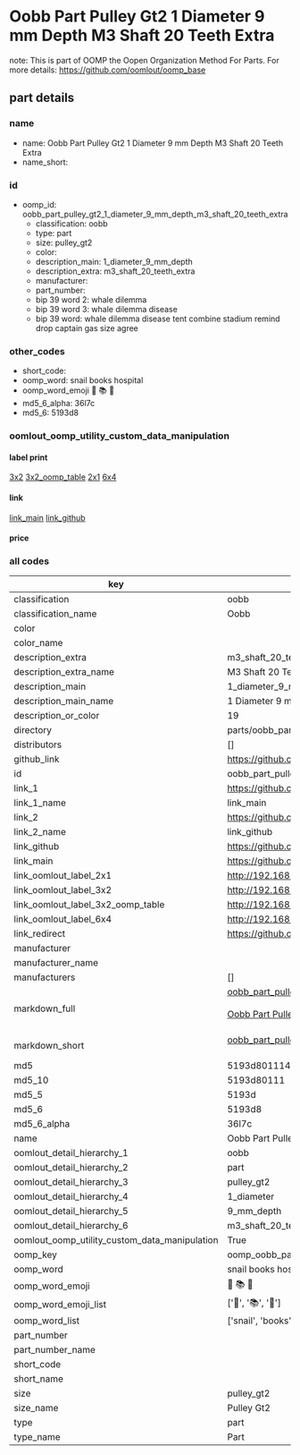 # Oobb Part Pulley Gt2 1 Diameter 9 mm Depth M3 Shaft 20 Teeth Extra  

note: This is part of OOMP the Oopen Organization Method For Parts. For more details: https://github.com/oomlout/oomp_base

##  part details
  







### name
* name: Oobb Part Pulley Gt2 1 Diameter 9 mm Depth M3 Shaft 20 Teeth Extra
* name_short: 
### id
* oomp_id: oobb_part_pulley_gt2_1_diameter_9_mm_depth_m3_shaft_20_teeth_extra
  * classification: oobb
  * type: part
  * size: pulley_gt2
  * color: 
  * description_main: 1_diameter_9_mm_depth
  * description_extra: m3_shaft_20_teeth_extra
  * manufacturer: 
  * part_number: 
  * bip 39 word 2: whale dilemma
  * bip 39 word 3: whale dilemma disease
  * bip 39 word: whale dilemma disease tent combine stadium remind drop captain gas size agree

### other_codes
* short_code: 
* oomp_word: snail books hospital
* oomp_word_emoji :snail: :books: :hospital:
* md5_6_alpha: 36l7c
* md5_6: 5193d8






### oomlout_oomp_utility_custom_data_manipulation
#### label print
[3x2](http://192.168.1.245:1112/?label=oomp%2036l7c)
[3x2_oomp_table](http://192.168.1.108:1112/?label=oomp%2036l7c)
[2x1](http://192.168.1.242:1112/?label=oomp%2036l7c)
[6x4](http://192.168.1.55:1112/?label=oomp%2036l7c)    

#### link

[link_main](https://github.com/oomlout/oomlout_oomp_version_1_messy/tree/main/parts/oobb_part_pulley_gt2_1_diameter_9_mm_depth_m3_shaft_20_teeth_extra) [link_github](https://github.com/oomlout/oomlout_oomp_version_1_messy/tree/main/parts/oobb_part_pulley_gt2_1_diameter_9_mm_depth_m3_shaft_20_teeth_extra)                             

#### price







### all codes 
| key | value |  
| --- | --- |  
| classification | oobb |  
| classification_name | Oobb |  
| color |  |  
| color_name |  |  
| description_extra | m3_shaft_20_teeth_extra |  
| description_extra_name | M3 Shaft 20 Teeth Extra |  
| description_main | 1_diameter_9_mm_depth |  
| description_main_name | 1 Diameter 9 mm Depth |  
| description_or_color | 19 |  
| directory | parts/oobb_part_pulley_gt2_1_diameter_9_mm_depth_m3_shaft_20_teeth_extra |  
| distributors | [] |  
| github_link | https://github.com/oomlout/oomlout_oomp_part_src/tree/main/parts/oobb_part_pulley_gt2_1_diameter_9_mm_depth_m3_shaft_20_teeth_extra |  
| id | oobb_part_pulley_gt2_1_diameter_9_mm_depth_m3_shaft_20_teeth_extra |  
| link_1 | https://github.com/oomlout/oomlout_oomp_version_1_messy/tree/main/parts/oobb_part_pulley_gt2_1_diameter_9_mm_depth_m3_shaft_20_teeth_extra |  
| link_1_name | link_main |  
| link_2 | https://github.com/oomlout/oomlout_oomp_version_1_messy/tree/main/parts/oobb_part_pulley_gt2_1_diameter_9_mm_depth_m3_shaft_20_teeth_extra |  
| link_2_name | link_github |  
| link_github | https://github.com/oomlout/oomlout_oomp_version_1_messy/tree/main/parts/oobb_part_pulley_gt2_1_diameter_9_mm_depth_m3_shaft_20_teeth_extra |  
| link_main | https://github.com/oomlout/oomlout_oomp_version_1_messy/tree/main/parts/oobb_part_pulley_gt2_1_diameter_9_mm_depth_m3_shaft_20_teeth_extra |  
| link_oomlout_label_2x1 | http://192.168.1.242:1112/?label=oomp%2036l7c |  
| link_oomlout_label_3x2 | http://192.168.1.245:1112/?label=oomp%2036l7c |  
| link_oomlout_label_3x2_oomp_table | http://192.168.1.108:1112/?label=oomp%2036l7c |  
| link_oomlout_label_6x4 | http://192.168.1.55:1112/?label=oomp%2036l7c |  
| link_redirect | https://github.com/oomlout/oomlout_oomp_version_1_messy/tree/main/parts/oobb_part_pulley_gt2_1_diameter_9_mm_depth_m3_shaft_20_teeth_extra |  
| manufacturer |  |  
| manufacturer_name |  |  
| manufacturers | [] |  
| markdown_full | [oobb_part_pulley_gt2_1_diameter_9_mm_depth_m3_shaft_20_teeth_extra](none)<br>[](none)<br>[Oobb Part Pulley Gt2 1 Diameter 9 Mm Depth M3 Shaft 20 Teeth Extra](none)<br><br> |  
| markdown_short | [oobb_part_pulley_gt2_1_diameter_9_mm_depth_m3_shaft_20_teeth_extra](none)<br><br> |  
| md5 | 5193d801114376bb4f96fdf47e0f8fcd |  
| md5_10 | 5193d80111 |  
| md5_5 | 5193d |  
| md5_6 | 5193d8 |  
| md5_6_alpha | 36l7c |  
| name | Oobb Part Pulley Gt2 1 Diameter 9 mm Depth M3 Shaft 20 Teeth Extra |  
| oomlout_detail_hierarchy_1 | oobb |  
| oomlout_detail_hierarchy_2 | part |  
| oomlout_detail_hierarchy_3 | pulley_gt2 |  
| oomlout_detail_hierarchy_4 | 1_diameter |  
| oomlout_detail_hierarchy_5 | 9_mm_depth |  
| oomlout_detail_hierarchy_6 | m3_shaft_20_teeth_extra |  
| oomlout_oomp_utility_custom_data_manipulation | True |  
| oomp_key | oomp_oobb_part_pulley_gt2_1_diameter_9_mm_depth_m3_shaft_20_teeth_extra |  
| oomp_word | snail books hospital |  
| oomp_word_emoji | :snail: :books: :hospital: |  
| oomp_word_emoji_list | [':snail:', ':books:', ':hospital:'] |  
| oomp_word_list | ['snail', 'books', 'hospital'] |  
| part_number |  |  
| part_number_name |  |  
| short_code |  |  
| short_name |  |  
| size | pulley_gt2 |  
| size_name | Pulley Gt2 |  
| type | part |  
| type_name | Part |  
